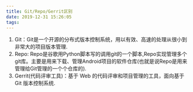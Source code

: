 ```yaml
---
title: Git/Repo/Gerrit区别
date: 2019-12-31 15:26:05
tags:
---
```

1. Git：Git是一个开源的分布式版本控制系统，用以有效、高速的处理从很小到非常大的项目版本管理.
2. Repo: Repo是谷歌用Python脚本写的调用git的一个脚本,Repo实现管理多个git库。主要是用来下载、管理Android项目的软件仓库(也就是说Repo是用来管理给Git管理的一个个仓库的).
3. Gerrit(代码评审工具)：基于 Web 的代码评审和项目管理的工具，面向基于 Git 版本控制系统.